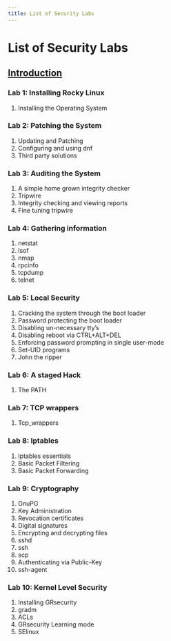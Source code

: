 ```yaml
---
title: List of Security Labs
---
```


# List of Security Labs

## [Introduction](introduction.md)

### Lab 1: Installing Rocky Linux

1. Installing the Operating System

### Lab 2: Patching the System

1. Updating and Patching
2. Configuring and using dnf
3. Third party solutions

### Lab 3: Auditing the System

1. A simple home grown integrity checker
2. Tripwire
3. Integrity checking and viewing reports
4. Fine tuning tripwire

### Lab 4: Gathering information

1. netstat
2. lsof
3. nmap
4. rpcinfo
5. tcpdump
6. telnet

### Lab 5: Local Security

1. Cracking  the system through the boot loader
2. Password protecting the boot loader
3. Disabling un-necessary tty’s
4. Disabling  reboot via  CTRL+ALT+DEL
5. Enforcing password prompting in single user-mode
6. Set-UID programs
7. John the ripper

### Lab 6: A staged Hack

1. The PATH

### Lab 7: TCP wrappers

1. Tcp_wrappers

### Lab 8: Iptables

1. Iptables essentials
2. Basic Packet Filtering
3. Basic Packet Forwarding

### Lab 9: Cryptography

1. GnuPG
2. Key Administration
3. Revocation certificates
4. Digital signatures
5. Encrypting and decrypting files
6. sshd
7. ssh
8. scp
9. Authenticating via Public-Key
10. ssh-agent

### Lab 10: Kernel Level Security

1. Installing GRsecurity
2. gradm
3. ACLs
4. GRsecurity Learning mode
5. SElinux
